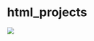 # html_projects
<doctype html>
<html>
  
</html>
<head>
  
</head>
<body>
  <img src="https://blog.hubspot.com/hs-fs/hubfs/html-projects.png?width=893&height=600&name=html-projects.png">
</body>
</html>
